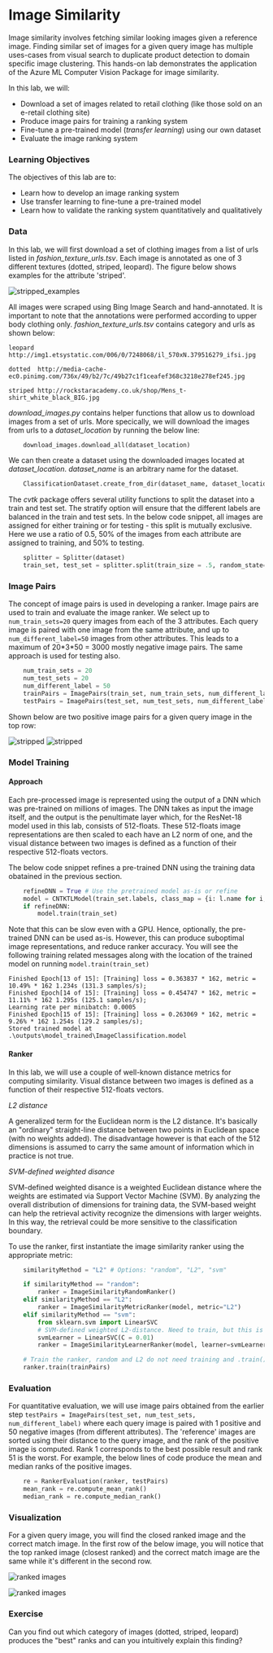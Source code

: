 # Image Similarity

Image similarity involves fetching similar looking images given a reference image. Finding similar set of images for a given query image has multiple uses-cases from visual search to duplicate product detection to domain specific image clustering. This hands-on lab demonstrates the application of the Azure ML Computer Vision Package for image similarity. 

In this lab, we will:
- Download a set of images related to retail clothing (like those sold on an e-retail clothing site)
- Produce image pairs for training a ranking system
- Fine-tune a pre-trained model (_transfer learning_) using our own dataset
- Evaluate the image ranking system

### Learning Objectives ###

The objectives of this lab are to:
- Learn how to develop an image ranking system
- Use transfer learning to fine-tune a pre-trained model
- Learn how to validate the ranking system quantitatively and qualitatively

### Data

In this lab, we will first download a set of clothing images from a list of urls listed in _fashion_texture_urls.tsv_. Each image is annotated as one of 3 different textures (dotted, striped, leopard). The figure below shows examples for the attribute 'striped'.

![stripped_examples](images\examples_striped.jpg)

All images were scraped using Bing Image Search and hand-annotated. It is important to note that the annotations were performed according to upper body clothing only. _fashion_texture_urls.tsv_ contains category and urls as shown below:

```
leopard	http://img1.etsystatic.com/006/0/7248068/il_570xN.379516279_ifsi.jpg

dotted	http://media-cache-ec0.pinimg.com/736x/49/b2/7c/49b27c1f1ceafef368c3218e278ef245.jpg

striped	http://rockstaracademy.co.uk/shop/Mens_t-shirt_white_black_BIG.jpg 
```

_download_images.py_ contains helper functions that allow us to download images from a set of urls. More specically, we will download the images from urls to a _dataset_location_ by running the below line:

````python
    download_images.download_all(dataset_location)
````

We can then create a dataset using the downloaded images located at _dataset_location_. _dataset_name_ is an arbitrary name for the dataset.

````python
    ClassificationDataset.create_from_dir(dataset_name, dataset_location)
````

The _cvtk_ package offers several utility functions to split the dataset into a train and test set. The stratify option will ensure that the different labels are balanced in the train and test sets. In the below code snippet, all images are assigned for either training or for testing - this split is mutually exclusive. Here we use a ratio of 0.5, 50% of the images from each attribute are assigned to training, and 50% to testing. 

````python
    splitter = Splitter(dataset)
    train_set, test_set = splitter.split(train_size = .5, random_state=1, stratify="label")
````

### Image Pairs

The concept of image pairs is used in developing a ranker. Image pairs are used to train and evaluate the image ranker. We select up to `num_train_sets=20` query images from each of the 3 attributes. Each query image is paired with one image from the same attribute, and up to
`num_different_label=50` images from other attributes. This leads to a maximum of 20\*3\*50 = 3000 mostly negative image pairs. The same approach is used for testing also. 

````python
    num_train_sets = 20
    num_test_sets = 20
    num_different_label = 50
    trainPairs = ImagePairs(train_set, num_train_sets, num_different_label)
    testPairs = ImagePairs(test_set, num_test_sets, num_different_label)
````

Shown below are two positive image pairs for a given query image in the top row: 

![stripped](images\pair_1.jpg)  ![stripped](images\pair_2.jpg)


### Model Training

#### Approach

Each pre-processed image is represented using the output of a DNN which was pre-trained on millions of images. The DNN takes as input the image itself, and the output is the penultimate layer which, for the ResNet-18 model used in this lab, consists of 512-floats. These 512-floats image representations are then scaled to each have an L2 norm of one, and the visual distance between two images is defined as a function of their respective 512-floats vectors. 

The below code snippet refines a pre-trained DNN using the training data obatained in the previous section.


````python
    refineDNN = True # Use the pretrained model as-is or refine
    model = CNTKTLModel(train_set.labels, class_map = {i: l.name for i, l in enumerate(dataset.labels)}, base_model_name='ResNet18_ImageNet_CNTK')
    if refineDNN:
        model.train(train_set)
````

Note that this can be slow even with a GPU. Hence, optionally, the pre-trained DNN can be used as-is. However, this can produce suboptimal image representations, and reduce ranker accuracy. You will see the following training related messages along with the location of the trained model on running `model.train(train_set)`

````
Finished Epoch[13 of 15]: [Training] loss = 0.363837 * 162, metric = 10.49% * 162 1.234s (131.3 samples/s);
Finished Epoch[14 of 15]: [Training] loss = 0.454747 * 162, metric = 11.11% * 162 1.295s (125.1 samples/s);
Learning rate per minibatch: 0.0005
Finished Epoch[15 of 15]: [Training] loss = 0.263069 * 162, metric = 9.26% * 162 1.254s (129.2 samples/s);
Stored trained model at .\outputs\model_trained\ImageClassification.model
````

#### Ranker

In this lab, we will use a couple of well-known distance metrics for computing similarity. Visual distance between two images is defined as a function of their respective 512-floats vectors.

_L2 distance_

A generalized term for the Euclidean norm is the L2 distance. It's basically an "ordinary" straight-line distance between two points in Euclidean space (with no weights added). The disadvantage however is that each of the 512 dimensions is assumed to carry the same amount of information which in practice is not true. 

_SVM-defined weighted disance_

SVM-defined weighted disance is a weighted Euclidean distance where the weights are estimated via Support Vector Machine (SVM). By analyzing the overall distribution of dimensions for training data, the SVM-based weight can help the retrieval activity recognize the dimensions with larger weights. In this way, the retrieval could be more sensitive to the classification boundary.

To use the ranker, first instantiate the image similarity ranker using the appropriate metric:


````python
    similarityMethod = "L2" # Options: "random", "L2", "svm"

    if similarityMethod == "random":
        ranker = ImageSimilarityRandomRanker()
    elif similarityMethod == "L2":
        ranker = ImageSimilarityMetricRanker(model, metric="L2")
    elif similarityMethod == "svm":
        from sklearn.svm import LinearSVC
        # SVM-defined weighted L2-distance. Need to train, but this is fast.
        svmLearner = LinearSVC(C = 0.01)
        ranker = ImageSimilarityLearnerRanker(model, learner=svmLearner)

    # Train the ranker, random and L2 do not need training and .train() will do nothing
    ranker.train(trainPairs)
````

### Evaluation

For quantitative evaluation, we will use image pairs obtained from the earlier step `testPairs = ImagePairs(test_set, num_test_sets, num_different_label)` where each query image is paired with 1 positive and 50 negative images (from different attributes). The 'reference' images are sorted using their distance to the query image, and the rank of the positive image is computed. Rank 1 corresponds to the best possible result and rank 51 is the worst. For example, the below lines of code produce the mean and median ranks of the positive images.

````python
    re = RankerEvaluation(ranker, testPairs)
    mean_rank = re.compute_mean_rank()
    median_rank = re.compute_median_rank()
````

### Visualization

For a given query image, you will find the closed ranked image and the correct match image. In the first row of the below image, you will notice that the top ranked image (closest ranked) and the correct match image are the same while it's different in the second row.

![ranked images](images\ranked_images.jpg)

![ranked images](images\ranked_images2.jpg)

### Exercise

Can you find out which category of images (dotted, striped, leopard) produces the "best" ranks and can you intuitively explain this finding?